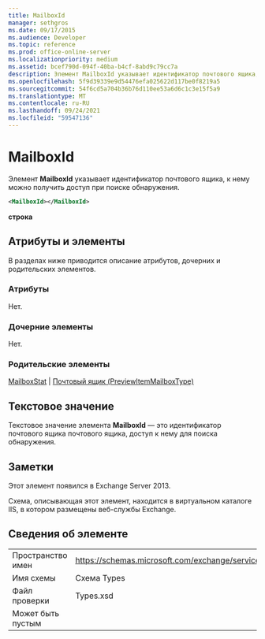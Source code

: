 ```yaml
---
title: MailboxId
manager: sethgros
ms.date: 09/17/2015
ms.audience: Developer
ms.topic: reference
ms.prod: office-online-server
ms.localizationpriority: medium
ms.assetid: bcef790d-094f-40ba-b4cf-8abd9c79cc7a
description: Элемент MailboxId указывает идентификатор почтового ящика, к нему можно получить доступ при поиске обнаружения.
ms.openlocfilehash: 5f9d39339e9d54476efa025622d117be0f8219a5
ms.sourcegitcommit: 54f6cd5a704b36b76d110ee53a6d6c1c3e15f5a9
ms.translationtype: MT
ms.contentlocale: ru-RU
ms.lasthandoff: 09/24/2021
ms.locfileid: "59547136"
---
```

# <a name="mailboxid"></a>MailboxId

Элемент **MailboxId** указывает идентификатор почтового ящика, к нему можно получить доступ при поиске обнаружения. 
  
```XML
<MailboxId></MailboxId>
```

**строка**

## <a name="attributes-and-elements"></a>Атрибуты и элементы

В разделах ниже приводится описание атрибутов, дочерних и родительских элементов.
  
### <a name="attributes"></a>Атрибуты

Нет.
  
### <a name="child-elements"></a>Дочерние элементы

Нет.
  
### <a name="parent-elements"></a>Родительские элементы

[MailboxStat](mailboxstat.md)  |  [Почтовый ящик (PreviewItemMailboxType)](mailbox-previewitemmailboxtype.md)
  
## <a name="text-value"></a>Текстовое значение

Текстовое значение элемента **MailboxId** — это идентификатор почтового ящика почтового ящика, доступ к нему для поиска обнаружения. 
  
## <a name="remarks"></a>Заметки

Этот элемент появился в Exchange Server 2013.
  
Схема, описывающая этот элемент, находится в виртуальном каталоге IIS, в котором размещены веб-службы Exchange.
  
## <a name="element-information"></a>Сведения об элементе

|||
|:-----|:-----|
|Пространство имен  <br/> |https://schemas.microsoft.com/exchange/services/2006/types  <br/> |
|Имя схемы  <br/> |Схема Types  <br/> |
|Файл проверки  <br/> |Types.xsd  <br/> |
|Может быть пустым  <br/> ||
   

